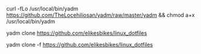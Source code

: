 curl -fLo /usr/local/bin/yadm https://github.com/TheLocehiliosan/yadm/raw/master/yadm && chmod a+x /usr/local/bin/yadm


yadm clone https://github.com/elikesbikes/linux_dotfiles

yadm clone -f https://github.com/elikesbikes/linux_dotfiles